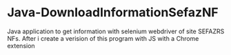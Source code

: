 # Java-DownloadInformationSefazNF
Java application to get information with selenium webdriver of site SEFAZRS NFs.
After i create a verision of this program with JS with a Chrome extension
